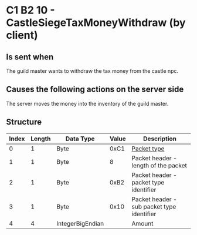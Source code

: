 # C1 B2 10 - CastleSiegeTaxMoneyWithdraw (by client)

## Is sent when

The guild master wants to withdraw the tax money from the castle npc.

## Causes the following actions on the server side

The server moves the money into the inventory of the guild master.

## Structure

| Index | Length | Data Type | Value | Description |
|-------|--------|-----------|-------|-------------|
| 0 | 1 |   Byte   | 0xC1  | [Packet type](PacketTypes.md) |
| 1 | 1 |    Byte   |   8   | Packet header - length of the packet |
| 2 | 1 |    Byte   | 0xB2  | Packet header - packet type identifier |
| 3 | 1 |    Byte   | 0x10  | Packet header - sub packet type identifier |
| 4 | 4 | IntegerBigEndian |  | Amount |